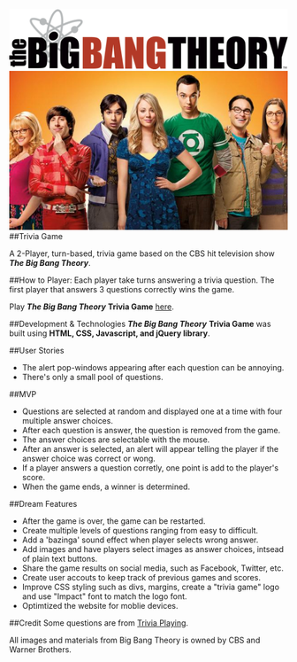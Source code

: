 ![Big Bang Logo](img/bigbanglogo.png)
![Cast Photo](img/Big-Bang.jpg)
##Trivia Game 

A 2-Player, turn-based, trivia game based on the CBS hit television show ***The Big Bang Theory***.

##How to Player:
Each player take turns answering a trivia question. The first player that answers 3 questions correctly wins the game.

Play ***The Big Bang Theory*** **Trivia Game** [here](index.html).

##Development & Technologies
***The Big Bang Theory*** **Trivia Game** was built using **HTML, CSS, Javascript, and jQuery library**.

##User Stories
* The alert pop-windows appearing after each question can be annoying. 
* There's only a small pool of questions. 


##MVP
* Questions are selected at random and displayed one at a time with four multiple answer choices.
* After each question is answer, the question is removed from the game. 
* The answer choices are selectable with the mouse.
* After an answer is selected, an alert will appear telling the player if the answer choice was correct or wong.
* If a player answers a question corretly, one point is add to the player's score.
* When the game ends, a winner is determined.  

##Dream Features
* After the game is over, the game can be restarted. 
* Create multiple levels of questions ranging from easy to difficult.
* Add a 'bazinga' sound effect when player selects wrong answer.
* Add images and have players select images as answer choices, intsead of plain text buttons.
* Share the game results on social media, such as Facebook, Twitter, etc.
* Create user accouts to keep track of previous games and scores.
* Improve CSS styling such as divs, margins, create a "trivia game" logo and use "Impact" font to match the logo font.
* Optimtized the website for moblie devices.

##Credit
Some questions are from [Trivia Playing](http://www.triviaplaying.com/573-big-bang-theory.htm).

All images and materials from Big Bang Theory is owned by CBS and Warner Brothers.